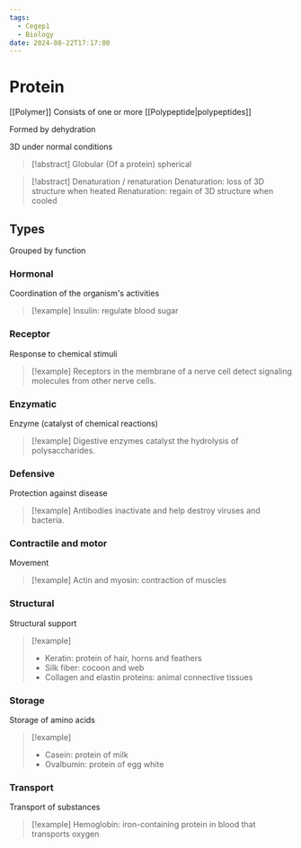 ```yaml
---
tags:
  - Cegep1
  - Biology
date: 2024-08-22T17:17:00
---
```


# Protein

[[Polymer]]
Consists of one or more [[Polypeptide|polypeptides]]

Formed by dehydration

3D under normal conditions

> [!abstract] Globular
> (Of a protein) spherical

> [!abstract] Denaturation / renaturation
> Denaturation: loss of 3D structure when heated
> Renaturation: regain of 3D structure when cooled

## Types

Grouped by function

### Hormonal

Coordination of the organism's activities

> [!example] Insulin: regulate blood sugar

### Receptor

Response to chemical stimuli

> [!example] Receptors in the membrane of a nerve cell detect signaling molecules from other nerve cells.

### Enzymatic

Enzyme (catalyst of chemical reactions)

> [!example] Digestive enzymes catalyst the hydrolysis of polysaccharides.

### Defensive

Protection against disease

> [!example] Antibodies inactivate and help destroy viruses and bacteria.

### Contractile and motor

Movement

> [!example] Actin and myosin: contraction of muscles

### Structural

Structural support

> [!example]
> - Keratin: protein of hair, horns and feathers
> - Silk fiber: cocoon and web
> - Collagen and elastin proteins: animal connective tissues

### Storage

Storage of amino acids

> [!example]
> - Casein: protein of milk
> - Ovalbumin: protein of egg white

### Transport

Transport of substances

> [!example] Hemoglobin: iron-containing protein in blood that transports oxygen